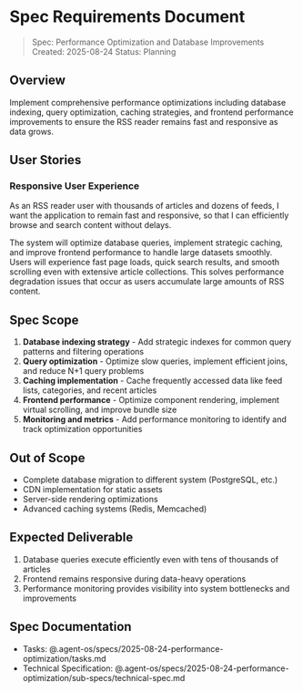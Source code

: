 # Spec Requirements Document

> Spec: Performance Optimization and Database Improvements
> Created: 2025-08-24
> Status: Planning

## Overview

Implement comprehensive performance optimizations including database indexing, query optimization, caching strategies, and frontend performance improvements to ensure the RSS reader remains fast and responsive as data grows.

## User Stories

### Responsive User Experience

As an RSS reader user with thousands of articles and dozens of feeds, I want the application to remain fast and responsive, so that I can efficiently browse and search content without delays.

The system will optimize database queries, implement strategic caching, and improve frontend performance to handle large datasets smoothly. Users will experience fast page loads, quick search results, and smooth scrolling even with extensive article collections. This solves performance degradation issues that occur as users accumulate large amounts of RSS content.

## Spec Scope

1. **Database indexing strategy** - Add strategic indexes for common query patterns and filtering operations
2. **Query optimization** - Optimize slow queries, implement efficient joins, and reduce N+1 query problems
3. **Caching implementation** - Cache frequently accessed data like feed lists, categories, and recent articles
4. **Frontend performance** - Optimize component rendering, implement virtual scrolling, and improve bundle size
5. **Monitoring and metrics** - Add performance monitoring to identify and track optimization opportunities

## Out of Scope

- Complete database migration to different system (PostgreSQL, etc.)
- CDN implementation for static assets
- Server-side rendering optimizations
- Advanced caching systems (Redis, Memcached)

## Expected Deliverable

1. Database queries execute efficiently even with tens of thousands of articles
2. Frontend remains responsive during data-heavy operations
3. Performance monitoring provides visibility into system bottlenecks and improvements

## Spec Documentation

- Tasks: @.agent-os/specs/2025-08-24-performance-optimization/tasks.md
- Technical Specification: @.agent-os/specs/2025-08-24-performance-optimization/sub-specs/technical-spec.md